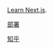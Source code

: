 [Learn Next.js](https://nextjs.org/learn).

[部署](https://www.jianshu.com/p/7eaad099e316)

[知乎](https://zhuanlan.zhihu.com/p/129241982)